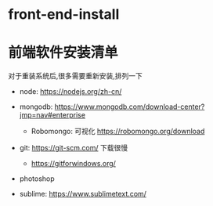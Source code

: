 # front-end-install

# 前端软件安装清单

对于重装系统后,很多需要重新安装,排列一下

- node: https://nodejs.org/zh-cn/
- mongodb: https://www.mongodb.com/download-center?jmp=nav#enterprise
  - Robomongo: 可视化 https://robomongo.org/download

- git: https://git-scm.com/  下载很慢
  - https://gitforwindows.org/

- photoshop

- sublime: https://www.sublimetext.com/
